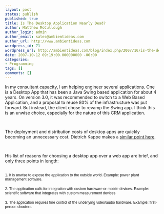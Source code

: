 ```yaml
---
layout: post
status: publish
published: true
title: Is The Desktop Application Nearly Dead?
author: Matthew McCullough
author_login: admin
author_email: sales@ambientideas.com
author_url: http://www.ambientideas.com
wordpress_id: 71
wordpress_url: http://ambientideas.com/blog/index.php/2007/10/is-the-desktop-application-nearly-dead/
date: 2007-10-12 09:19:00.000000000 -06:00
categories:
- Programming
tags: []
comments: []
---
```

<p>In my consultant capacity, I am helping engineer several applications. One is a Desktop App that has been a Java Swing based application for about 4 years. On version 3.0, it was recommended to switch to a Web Based Application, and a proposal to reuse 80% of the infrastructure was put forward. But instead, the client chose to revamp the Swing app. I think this is an unwise choice, especially for the nature of this CRM application.</p><br /><p>The deployment and distribution costs of desktop apps are quickly becoming an unnecessary cost. Dietrich Kappe makes a <a href="http://blogs.pathf.com/agileajax/2007/10/the-desktop-app.html">similar point here</a>.</p><br /><p>His list of reasons for choosing a desktop app over a web app are brief, and only three points in length:</p><br /><p style="margin: 0.0px 0.0px 0.0px 0.0px; font: 12.0px Helvetica">1. It is unwise to expose the application to the outside world. Example: power plant management software.</p><br /><p style="margin: 0.0px 0.0px 0.0px 0.0px; font: 12.0px Helvetica">2. The application calls for integration with custom hardware or mobile devices. Example: scientific software that integrates with custom measurement devices.</p><br /><p style="margin: 0.0px 0.0px 0.0px 0.0px; font: 12.0px Helvetica">3. The application requires fine control of the underlying video/audio hardware. Example: first-person shooters.</p><br /><br />
